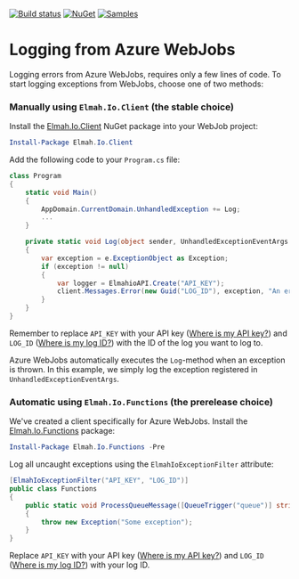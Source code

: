 [![Build status](https://ci.appveyor.com/api/projects/status/wijhscta71muvd5b?svg=true)](https://ci.appveyor.com/project/ThomasArdal/elmah-io-functions)
[![NuGet](https://img.shields.io/nuget/v/Elmah.Io.Functions.svg)](https://www.nuget.org/packages/Elmah.Io.Functions)
[![Samples](https://img.shields.io/badge/samples-2-brightgreen.svg)](https://github.com/elmahio/Elmah.Io.Functions/tree/master/samples)

# Logging from Azure WebJobs

Logging errors from Azure WebJobs, requires only a few lines of code. To start logging exceptions from WebJobs, choose one of two methods:

### Manually using `Elmah.Io.Client` (the stable choice)

Install the [Elmah.Io.Client](https://www.nuget.org/packages/elmah.io.client/) NuGet package into your WebJob project:

```powershell
Install-Package Elmah.Io.Client
```

Add the following code to your `Program.cs` file:

```csharp
class Program
{
    static void Main()
    {
        AppDomain.CurrentDomain.UnhandledException += Log;
        ...
    }

    private static void Log(object sender, UnhandledExceptionEventArgs e)
    {
        var exception = e.ExceptionObject as Exception;
        if (exception != null)
        {
            var logger = ElmahioAPI.Create("API_KEY");
            client.Messages.Error(new Guid("LOG_ID"), exception, "An error message");
        }
    }
}
```

Remember to replace `API_KEY` with your API key ([Where is my API key?](https://docs.elmah.io/where-is-my-api-key/)) and `LOG_ID` ([Where is my log ID?](https://docs.elmah.io/where-is-my-log-id/)) with the ID of the log you want to log to.

Azure WebJobs automatically executes the `Log`-method when an exception is thrown. In this example, we simply log the exception registered in `UnhandledExceptionEventArgs`.

### Automatic using `Elmah.Io.Functions` (the prerelease choice)

We've created a client specifically for Azure WebJobs. Install the [Elmah.Io.Functions](https://www.nuget.org/packages/elmah.io.functions/) package:

```powershell
Install-Package Elmah.Io.Functions -Pre
```

Log all uncaught exceptions using the `ElmahIoExceptionFilter` attribute:

```csharp
[ElmahIoExceptionFilter("API_KEY", "LOG_ID")]
public class Functions
{
    public static void ProcessQueueMessage([QueueTrigger("queue")] string msg, TextWriter log)
    {
        throw new Exception("Some exception");
    }
}
```

Replace `API_KEY` with your API key ([Where is my API key?](https://docs.elmah.io/where-is-my-api-key/)) and `LOG_ID` ([Where is my log ID?](https://docs.elmah.io/where-is-my-log-id/)) with your log ID.